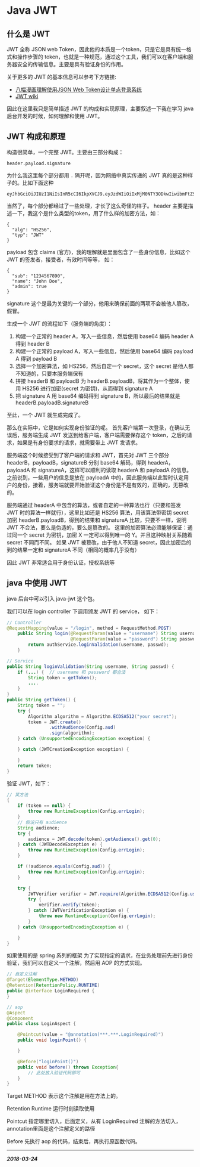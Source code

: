 # Java JWT

## 什么是 JWT

JWT 全称 JSON web Token，因此他的本质是一个token，只是它是具有统一格式和操作步骤的 token，也就是一种规范，通过这个工具，我们可以在客户端和服务器安全的传输信息。主要是具有验证身份的作用。

关于更多的 JWT 的基本信息可以参考下方链接:

* [八幅漫画理解使用JSON Web Token设计单点登录系统](http://blog.leapoahead.com/2015/09/07/user-authentication-with-jwt/)
* [JWT wiki](https://en.wikipedia.org/wiki/JSON_Web_Token)

因此在这里我只是简单描述 JWT 的构成和实现原理，主要叙述一下我在学习 java 后台开发的时候，如何理解和使用 JWT。

## JWT 构成和原理

构造很简单，一个完整 JWT。主要由三部分构成：
```
header.payload.signature
```
为什么我这里每个部分都用 ``.`` 隔开呢，因为网络中真实传递的 JWT 真的是这种样子的。比如下面这种
```
eyJhbGciOiJIUzI1NiIsInR5cCI6IkpXVCJ9.eyJzdWIiOiIxMjM0NTY3ODkwIiwibmFtZSI6IkpvaG4gRG9lIiwiaWF0IjoxNTE2MjM5MDIyfQ.XbPfbIHMI6arZ3Y922BhjWgQzWXcXNrz0ogtVhfEd2o
```

当然了，每个部分都经过了一些处理，才长了这么奇怪的样子。
header 主要是描述一下，我这个是什么类型的token，用了什么样的加密方法，如：
```
{
  "alg": "HS256",
  "typ": "JWT"
}
```
payload 包含 claims (官方)，我的理解就是里面包含了一些身份信息，比如这个 JWT 的签发者，接受者，有效时间等等， 如：
```
{
  "sub": "1234567890",
  "name": "John Doe",
  "admin": true
}
```
signature 这个是最为关键的一个部分，他用来确保前面的两项不会被他人篡改，假冒。

生成一个 JWT 的流程如下（服务端的角度）：
1. 构建一个正常的 header A，写入一些信息，然后使用 base64 编码 header A 得到 header B
2. 构建一个正常的 payload A，写入一些信息，然后使用 base64 编码 payload A 得到 payload B
3. 选择一个加密算法，如 HS256，然后自定一个 secret，这个 secret 是他人都不知道的，只要本服务端保有
4. 拼接 headerB 和 payloadB 为 headerB.payloadB，将其作为一个整体，使用 HS256 进行加密(secret 为密钥)，从而得到 signature A
5. 把 signature A 用 base64 编码得到 signature B，所以最后的结果就是 headerB.payloadB.signatureB

至此，一个 JWT 就生成完成了。

那么在实际中，它是如何实现身份验证的呢。
首先客户端第一次登录，在确认无误后，服务端生成 JWT 发送到给客户端，客户端需要保存这个 token，之后的请求，如果是有身份要求的请求，就需要带上 JWT 发请求。

服务端这个时候接受到了客户端的请求和 JWT，首先对 JWT 三个部分 headerB，payloadB，signatureB 分别 base64 解码，得到 headerA，payloadA 和 signatureA，这样可以顺利的读取 headerA 和 payloadA 的信息。之前说到，一些用户的信息是放在 payloadA 中的，因此服务端以此暂时认定用户的身份，接着，服务端就要开始验证这个身份是不是有效的，正确的，无篡改的。

服务端通过 headerA 中包含的算法，或者自定的一种算法也行（只要和签发 JWT 时的算法一样就行），这里比如还是 HS256 算法，用该算法带密钥 secret 加密 headerB.payloadB，得到的结果和 signatureA 比较，只要不一样，说明 JWT 不合法，要么是伪造的，要么是篡改的。
这里的加密算法必须能够保证：通过同一个 secret 为密钥，加密 X 一定可以得到唯一的 Y。并且这种映射关系随着 secret 不同而不同。
如果 JWT 被篡改，由于他人不知道 secret，因此加密后的到的结果一定和 signatureA 不同（相同的概率几乎没有）

因此 JWT 非常适合用于身份认证，授权系统等


## java 中使用 JWT

java 后台中可以引入 java-jwt 这个包。

我们可以在 login controller 下调用颁发 JWT 的 service， 如下：

```java
// Controller
@RequestMapping(value = "/login", method = RequestMethod.POST)
    public String login(@RequestParam(value = "username") String username,
                        @RequestParam(value = "password") String passwd) {
        return authService.loginValidation(username, passwd);
    }

// Service
public String loginValidation(String username, String passwd) {
    if (...) {  // username 和 password 都合法
        String token = getToken();
        ....
    }
}
public String getToken() {
    String token = "";
    try {
        Algorithm algorithm = Algorithm.ECDSA512("your secret");
        token = JWT.create()
                .withAudience(Config.aud)
                .sign(algorithm);
    } catch (UnsupportedEncodingException exception) {

    } catch (JWTCreationException exception) {

    }
    return token;
}
```

验证 JWT，如下：
```java
// 某方法
{
    if (token == null) {
        throw new RuntimeException(Config.errLogin);
    }
    // 假设只有 audience
    String audience;
    try {
        audience = JWT.decode(token).getAudience().get(0);
    } catch (JWTDecodeException e) {
        throw new RuntimeException(Config.errLogin);
    }

    if (!audience.equals(Config.aud)) {
        throw new RuntimeException(Config.errLogin);
    }

    try {
        JWTVerifier verifier = JWT.require(Algorithm.ECDSA512(Config.username + Config.passwd)).build();
        try {
            verifier.verify(token);
        } catch (JWTVerificationException e) {
            throw new RuntimeException(Config.errLogin);
        }
    } catch (UnsupportedEncodingException e) {

    }
}
```

如果使用的是 spring 系列的框架
为了实现指定的请求，在业务处理前先进行身份验证，我们可以自定义一个注解，然后用 AOP 的方式实现。

```java
// 自定义注解
@Target(ElementType.METHOD)
@Retention(RetentionPolicy.RUNTIME)
public @interface LoginRequired {
}

// aop
@Aspect
@Component
public class LoginAspect {

    @Pointcut(value = "@annotation(***.***.LoginRequired)")
    public void loginPoint() {

    }

    @Before("loginPoint()")
    public void before() throws Exception{
        // 此处放入验证代码即可
    }
}
```

Target METHOD 表示这个注解是用在方法上的。

Retention Runtime 运行时刻读取使用

Pointcut 指定哪里切入，后面定义，从有 LoginRequired 注解的方法切入，annotation里面是这个注解定义的路径

Before 先执行 aop 的代码，结束后，再执行原函数代码。



---

***2018-03-24***



